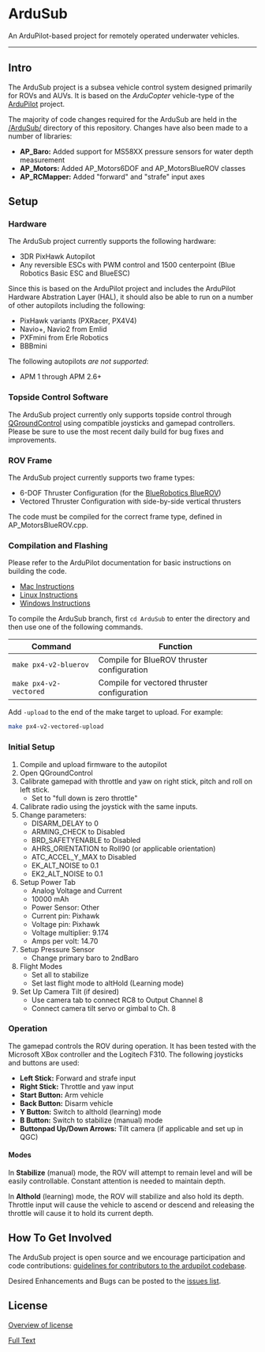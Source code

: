 ArduSub
=======

An ArduPilot-based project for remotely operated underwater vehicles.

*****

## Intro ##

The ArduSub project is a subsea vehicle control system designed primarily for ROVs and AUVs. It is based on the *ArduCopter* vehicle-type of the [ArduPilot](https://github.com/diydrones/ardupilot) project. 

The majority of code changes required for the ArduSub are held in the [/ArduSub/](/ArduSub/) directory of this repository. Changes have also been made to a number of libraries:

- **AP_Baro:** Added support for MS58XX pressure sensors for water depth measurement
- **AP_Motors:** Added AP_Motors6DOF and AP_MotorsBlueROV classes 
- **AP_RCMapper:** Added "forward" and "strafe" input axes

## Setup ##

### Hardware ###

The ArduSub project currently supports the following hardware:

- 3DR PixHawk Autopilot
- Any reversible ESCs with PWM control and 1500 centerpoint (Blue Robotics Basic ESC and BlueESC)

Since this is based on the ArduPilot project and includes the ArduPilot Hardware Abstration Layer (HAL), it should also be able to run on a number of other autopilots including the following:

- PixHawk variants (PXRacer, PX4V4)
- Navio+, Navio2 from Emlid
- PXFmini from Erle Robotics
- BBBmini

The following autopilots *are not supported*:

- APM 1 through APM 2.6+

### Topside Control Software ###

The ArduSub project currently only supports topside control through [QGroundControl](http://www.qgroundcontrol.org/) using compatible joysticks and gamepad controllers. Please be sure to use the most recent daily build for bug fixes and improvements.

### ROV Frame ###

The ArduSub project currently supports two frame types:

- 6-DOF Thruster Configuration (for the [BlueRobotics BlueROV](http://bluerobotics.com/store/rov/bluerov/))
- Vectored Thruster Configuration with side-by-side vertical thrusters

The code must be compiled for the correct frame type, defined in AP_MotorsBlueROV.cpp.

### Compilation and Flashing ###

Please refer to the ArduPilot documentation for basic instructions on building the code.

- [Mac Instructions](http://dev.ardupilot.com/wiki/building-px4-with-make-on-mac/)
- [Linux Instructions](http://dev.ardupilot.com/wiki/building-px4-for-linux-with-make/)
- [Windows Instructions](http://dev.ardupilot.com/wiki/building-px4-with-make/)

To compile the ArduSub branch, first `cd ArduSub` to enter the directory and then use one of the following commands.

| Command | Function |
| --- | --- |
| `make px4-v2-bluerov` | Compile for BlueROV thruster configuration |
| `make px4-v2-vectored` | Compile for vectored thruster configuration |

Add `-upload` to the end of the make target to upload. For example:

``` bash
make px4-v2-vectored-upload
```

### Initial Setup ###

1. Compile and upload firmware to the autopilot
2. Open QGroundControl
3. Calibrate gamepad with throttle and yaw on right stick, pitch and roll on left stick.
	- Set to "full down is zero throttle"
4. Calibrate radio using the joystick with the same inputs.
5. Change parameters:
	- DISARM_DELAY to 0
	- ARMING_CHECK to Disabled
	- BRD_SAFETYENABLE to Disabled
	- AHRS_ORIENTATION to Roll90 (or applicable orientation)
	- ATC_ACCEL_Y_MAX to Disabled
	- EK_ALT_NOISE to 0.1
	- EK2_ALT_NOISE to 0.1
6. Setup Power Tab
	- Analog Voltage and Current
	- 10000 mAh
	- Power Sensor: Other
	- Current pin: Pixhawk
	- Voltage pin: Pixhawk
	- Voltage multiplier: 9.174
	- Amps per volt: 14.70
7. Setup Pressure Sensor
	- Change primary baro to 2ndBaro
8. Flight Modes
	- Set all to stabilize
	- Set last flight mode to altHold (Learning mode)
9. Set Up Camera Tilt (if desired)
	- Use camera tab to connect RC8 to Output Channel 8
	- Connect camera tilt servo or gimbal to Ch. 8

### Operation ###

The gamepad controls the ROV during operation. It has been tested with the Microsoft XBox controller and the Logitech F310. The following joysticks and buttons are used:

- **Left Stick:** Forward and strafe input
- **Right Stick:** Throttle and yaw input
- **Start Button:** Arm vehicle
- **Back Button:** Disarm vehicle
- **Y Button:** Switch to althold (learning) mode
- **B Button:** Switch to stabilize (manual) mode
- **Buttonpad Up/Down Arrows:** Tilt camera (if applicable and set up in QGC)

#### Modes ####

In **Stabilize** (manual) mode, the ROV will attempt to remain level and will be easily controllable. Constant attention is needed to maintain depth.

In **Althold** (learning) mode, the ROV will stabilize and also hold its depth. Throttle input will cause the vehicle to ascend or descend and releasing the throttle will cause it to hold its current depth.

## How To Get Involved ##

The ArduSub project is open source and we encourage participation and code contributions: [guidelines for contributors to the ardupilot codebase](http://dev.ardupilot.com/wiki/guidelines-for-contributors-to-the-apm-codebase).

Desired Enhancements and Bugs can be posted to the [issues list](https://github.com/bluerobotics/ardupilot/issues).

## License ##
[Overview of license](http://dev.ardupilot.com/wiki/license-gplv3)

[Full Text](https://github.com/bluerobotics/ardupilot/blob/master/COPYING.txt)
